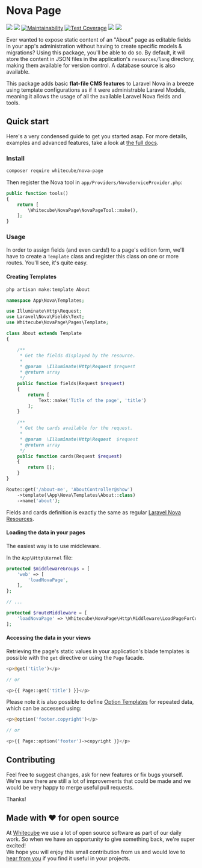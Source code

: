 # Nova Page

[![](https://img.shields.io/travis/com/whitecube/nova-page.svg?style=flat)](https://travis-ci.com/whitecube/nova-page)
![](https://img.shields.io/github/release/whitecube/nova-page.svg?style=flat)
[![Maintainability](https://api.codeclimate.com/v1/badges/67b809601a9d88bd2c14/maintainability)](https://codeclimate.com/github/whitecube/nova-page/maintainability)
[![Test Coverage](https://api.codeclimate.com/v1/badges/67b809601a9d88bd2c14/test_coverage)](https://codeclimate.com/github/whitecube/nova-page/test_coverage)
[![](https://img.shields.io/packagist/dt/whitecube/nova-page.svg?colorB=green&style=flat)](https://packagist.org/packages/whitecube/nova-page)
[![](https://img.shields.io/github/license/whitecube/nova-page.svg?style=flat)](https://github.com/whitecube/nova-page/blob/master/LICENSE)

Ever wanted to expose static content of an "About" page as editable fields in your app's administration without having to create specific models & migrations? Using this package, you'll be able to do so. By default, it will store the content in JSON files in the application's `resources/lang` directory, making them available for version control. A database source is also available.

This package adds basic **flat-file CMS features** to Laravel Nova in a breeze using template configurations as if it were administrable Laravel Models, meaning it allows the usage of all the available Laravel Nova fields and tools.

## Quick start

Here's a very condensed guide to get you started asap. For more details, examples and advanced features, take a look at [the full docs](https://whitecube.github.io/nova-page).

### Install

```bash
composer require whitecube/nova-page
```

Then register the Nova tool in `app/Providers/NovaServiceProvider.php`:

```php
public function tools()
{
    return [
        \Whitecube\NovaPage\NovaPageTool::make(),
    ];
}
```

### Usage
In order to assign fields (and even cards!) to a page's edition form, we'll have to create a `Template` class and register this class on one or more routes. You'll see, it's quite easy.

#### Creating Templates

```bash 
php artisan make:template About
````

```php
namespace App\Nova\Templates;

use Illuminate\Http\Request;
use Laravel\Nova\Fields\Text;
use Whitecube\NovaPage\Pages\Template;

class About extends Template
{

    /**
     * Get the fields displayed by the resource.
     *
     * @param  \Illuminate\Http\Request $request
     * @return array
     */
    public function fields(Request $request)
    {
        return [
            Text::make('Title of the page', 'title')
        ];
    }

    /**
     * Get the cards available for the request.
     *
     * @param  \Illuminate\Http\Request  $request
     * @return array
     */
    public function cards(Request $request)
    {
        return [];
    }
}
```

```php
Route::get('/about-me', 'AboutController@show')
    ->template(\App\Nova\Templates\About::class)
    ->name('about');
```

Fields and cards definition is exactly the same as regular [Laravel Nova Resources](https://nova.laravel.com/docs/1.0/resources/fields.html#defining-fields).

#### Loading the data in your pages
The easiest way is to use middleware.

In the `App\Http\Kernel` file:

```php
protected $middlewareGroups = [
    'web' => [
        'loadNovaPage',
    ],
};

// ...

protected $routeMiddleware = [
    'loadNovaPage' => \Whitecube\NovaPage\Http\Middleware\LoadPageForCurrentRoute::class,
];
```


#### Accessing the data in your views

Retrieving the page's static values in your application's blade templates is possible with the `get` directive or using the `Page` facade.

```php
<p>@get('title')</p>

// or

<p>{{ Page::get('title') }}</p>
```

Please note it is also possible to define [Option Templates](https://whitecube.github.io/nova-page/#/?id=option-templates) for repeated data, which can be accessed using:

```php
<p>@option('footer.copyright')</p>

// or

<p>{{ Page::option('footer')->copyright }}</p>
```

## Contributing

Feel free to suggest changes, ask for new features or fix bugs yourself. We're sure there are still a lot of improvements that could be made and we would be very happy to merge useful pull requests.

Thanks!

## Made with ❤️ for open source
At [Whitecube](https://www.whitecube.be) we use a lot of open source software as part of our daily work.
So when we have an opportunity to give something back, we're super excited!  
We hope you will enjoy this small contribution from us and would love to [hear from you](mailto:hello@whitecube.be) if you find it useful in your projects.

